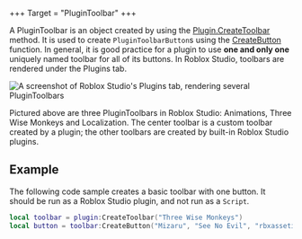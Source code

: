 +++
Target = "PluginToolbar"
+++

A PluginToolbar is an object created by using the [Plugin.CreateToolbar](https://developer.roblox.com/api-reference/function/Plugin/CreateToolbar) method. It is used to create `PluginToolbarButton`s using the [CreateButton](https://developer.roblox.com/api-reference/function/PluginToolbar/CreateButton) function. In general, it is good practice for a plugin to use **one and only one** uniquely named toolbar for all of its buttons. In Roblox Studio, toolbars are rendered under the Plugins tab.![A screenshot of Roblox Studio's Plugins tab, rendering several PluginToolbars][1]Pictured above are three PluginToolbars in Roblox Studio: Animations, Three Wise Monkeys and Localization. The center toolbar is a custom toolbar created by a plugin; the other toolbars are created by built-in Roblox Studio plugins.## ExampleThe following code sample creates a basic toolbar with one button. It should be run as a Roblox Studio plugin, and not run as a `Script`.```lualocal toolbar = plugin:CreateToolbar("Three Wise Monkeys")local button = toolbar:CreateButton("Mizaru", "See No Evil", "rbxassetid://2778270261")```[1]: https://developer.roblox.com/assets/5c48e228da4c5b970f6efb58/PluginToolbar-light.png